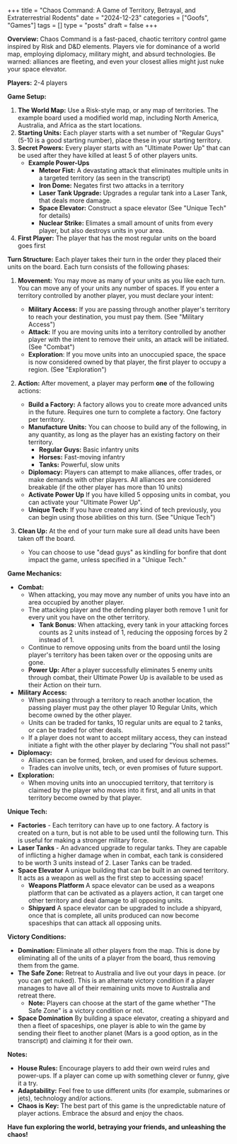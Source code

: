 
+++
title = "Chaos Command: A Game of Territory, Betrayal, and Extraterrestrial Rodents"
date = "2024-12-23"
categories = ["Goofs", "Games"]
tags = []
type = "posts"
draft = false
+++

**Overview:** Chaos Command is a fast-paced, chaotic territory control game inspired by Risk and D&D elements. Players vie for dominance of a world map, employing diplomacy, military might, and absurd technologies. Be warned: alliances are fleeting, and even your closest allies might just nuke your space elevator.

**Players:** 2-4 players

**Game Setup:**

1.  **The World Map:** Use a Risk-style map, or any map of territories. The example board used a modified world map, including North America, Australia, and Africa as the start locations.
2.  **Starting Units:** Each player starts with a set number of "Regular Guys" (5-10 is a good starting number), place these in your starting territory.
3.  **Secret Powers:** Every player starts with an "Ultimate Power Up" that can be used after they have killed at least 5 of other players units.
    *   **Example Power-Ups**
         *   **Meteor Fist:** A devastating attack that eliminates multiple units in a targeted territory (as seen in the transcript)
         *   **Iron Dome:** Negates first two attacks in a territory
         *   **Laser Tank Upgrade:** Upgrades a regular tank into a Laser Tank, that deals more damage.
         *   **Space Elevator:** Construct a space elevator (See "Unique Tech" for details)
         *   **Nuclear Strike:** Elimates a small amount of units from every player, but also destroys units in your area.
4.  **First Player:** The player that has the most regular units on the board goes first

**Turn Structure:**
Each player takes their turn in the order they placed their units on the board. Each turn consists of the following phases:

1.  **Movement:** You may move as many of your units as you like each turn. You can move any of your units any number of spaces. If you enter a territory controlled by another player, you must declare your intent: 
    *   **Military Access:** If you are passing through another player's territory to reach your destination, you must pay them. (See "Military Access")
    *   **Attack:** If you are moving units into a territory controlled by another player with the intent to remove their units, an attack will be initiated. (See "Combat")
    *   **Exploration**: If you move units into an unoccupied space, the space is now considered owned by that player, the first player to occupy a region. (See "Exploration")

2.  **Action:** After movement, a player may perform **one** of the following actions:
    *   **Build a Factory:** A factory allows you to create more advanced units in the future. Requires one turn to complete a factory. One factory per territory.
    *   **Manufacture Units:** You can choose to build any of the following, in any quantity, as long as the player has an existing factory on their territory.
        *   **Regular Guys:** Basic infantry units
        *   **Horses:** Fast-moving infantry
        *   **Tanks:** Powerful, slow units
    *   **Diplomacy:** Players can attempt to make alliances, offer trades, or make demands with other players. All alliances are considered breakable (if the other player has more than 10 units)
    *   **Activate Power Up** If you have killed 5 opposing units in combat, you can activate your "Ultimate Power Up".
    *   **Unique Tech:** If you have created any kind of tech previously, you can begin using those abilities on this turn. (See "Unique Tech")

3.  **Clean Up:** At the end of your turn make sure all dead units have been taken off the board.
    *   You can choose to use "dead guys" as kindling for bonfire that dont impact the game, unless specified in a "Unique Tech."
    
**Game Mechanics:**

*   **Combat:**
    *   When attacking, you may move any number of units you have into an area occupied by another player.
    *   The attacking player and the defending player both remove 1 unit for every unit you have on the other territory.
        *   **Tank Bonus**: When attacking, every tank in your attacking forces counts as 2 units instead of 1, reducing the opposing forces by 2 instead of 1.
    *   Continue to remove opposing units from the board until the losing player's territory has been taken over or the opposing units are gone.
    *   **Power Up:** After a player successfully eliminates 5 enemy units through combat, their Ultimate Power Up is available to be used as their Action on their turn.
*   **Military Access:**
    *   When passing through a territory to reach another location, the passing player must pay the other player 10 Regular Units, which become owned by the other player.
    *   Units can be traded for tanks, 10 regular units are equal to 2 tanks, or can be traded for other deals.
    *   If a player does not want to accept military access, they can instead initiate a fight with the other player by declaring "You shall not pass!"
*   **Diplomacy:**
    *   Alliances can be formed, broken, and used for devious schemes.
    *   Trades can involve units, tech, or even promises of future support.
*  **Exploration:** 
    *   When moving units into an unoccupied territory, that territory is claimed by the player who moves into it first, and all units in that territory become owned by that player.

**Unique Tech:**
* **Factories** - Each territory can have up to one factory. A factory is created on a turn, but is not able to be used until the following turn. This is useful for making a stronger military force.
* **Laser Tanks** - An advanced upgrade to regular tanks. They are capable of inflicting a higher damage when in combat, each tank is considered to be worth 3 units instead of 2. Laser Tanks can be traded.
* **Space Elevator** A unique building that can be built in an owned territory. It acts as a weapon as well as the first step to accessing space!
    *   **Weapons Platform** A space elevator can be used as a weapons platform that can be activated as a players action, it can target one other territory and deal damage to all opposing units.
    *   **Shipyard** A space elevator can be upgraded to include a shipyard, once that is complete, all units produced can now become spaceships that can attack all opposing units.

**Victory Conditions:**

*   **Domination:** Eliminate all other players from the map. This is done by eliminating all of the units of a player from the board, thus removing them from the game.
*  **The Safe Zone:** Retreat to Australia and live out your days in peace. (or you can get nuked). This is an alternate victory condition if a player manages to have all of their remaining units move to Australia and retreat there.
    *   **Note:** Players can choose at the start of the game whether "The Safe Zone" is a victory condition or not.
*   **Space Domination** By building a space elevator, creating a shipyard and then a fleet of spaceships, one player is able to win the game by sending their fleet to another planet (Mars is a good option, as in the transcript) and claiming it for their own.

**Notes:**

*   **House Rules:** Encourage players to add their own weird rules and power-ups. If a player can come up with something clever or funny, give it a try.
*   **Adaptability:** Feel free to use different units (for example, submarines or jets), technology and/or actions.
*   **Chaos is Key:** The best part of this game is the unpredictable nature of player actions. Embrace the absurd and enjoy the chaos.

**Have fun exploring the world, betraying your friends, and unleashing the chaos!**
